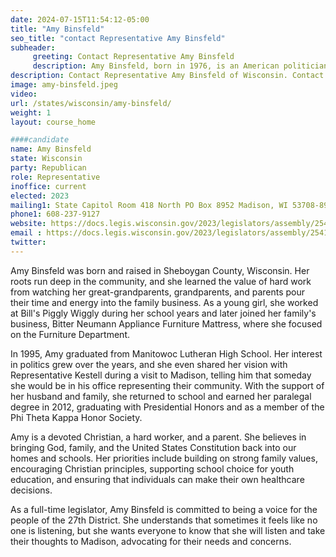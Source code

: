 ```yaml
---
date: 2024-07-15T11:54:12-05:00
title: "Amy Binsfeld"
seo_title: "contact Representative Amy Binsfeld"
subheader:
     greeting: Contact Representative Amy Binsfeld
     description: Amy Binsfeld, born in 1976, is an American politician affiliated with the Republican Party. She assumed office as a member of the Wisconsin State Assembly, representing District 27, on January 3, 2023.
description: Contact Representative Amy Binsfeld of Wisconsin. Contact information for Amy Binsfeld includes email address, phone number, and mailing address.
image: amy-binsfeld.jpeg
video:
url: /states/wisconsin/amy-binsfeld/
weight: 1
layout: course_home

####candidate
name: Amy Binsfeld
state: Wisconsin
party: Republican
role: Representative
inoffice: current
elected: 2023
mailing1: State Capitol Room 418 North PO Box 8952 Madison, WI 53708-8952
phone1: 608-237-9127
website: https://docs.legis.wisconsin.gov/2023/legislators/assembly/2541/
email : https://docs.legis.wisconsin.gov/2023/legislators/assembly/2541/
twitter: 
---
```

Amy Binsfeld was born and raised in Sheboygan County, Wisconsin. Her roots run deep in the community, and she learned the value of hard work from watching her great-grandparents, grandparents, and parents pour their time and energy into the family business. As a young girl, she worked at Bill's Piggly Wiggly during her school years and later joined her family's business, Bitter Neumann Appliance Furniture Mattress, where she focused on the Furniture Department.

In 1995, Amy graduated from Manitowoc Lutheran High School. Her interest in politics grew over the years, and she even shared her vision with Representative Kestell during a visit to Madison, telling him that someday she would be in his office representing their community. With the support of her husband and family, she returned to school and earned her paralegal degree in 2012, graduating with Presidential Honors and as a member of the Phi Theta Kappa Honor Society.

Amy is a devoted Christian, a hard worker, and a parent. She believes in bringing God, family, and the United States Constitution back into our homes and schools. Her priorities include building on strong family values, encouraging Christian principles, supporting school choice for youth education, and ensuring that individuals can make their own healthcare decisions.

As a full-time legislator, Amy Binsfeld is committed to being a voice for the people of the 27th District. She understands that sometimes it feels like no one is listening, but she wants everyone to know that she will listen and take their thoughts to Madison, advocating for their needs and concerns.
